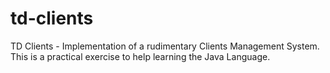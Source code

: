 # td-clients
TD Clients - Implementation of a rudimentary Clients Management System. This is a practical exercise to help learning the Java Language.
